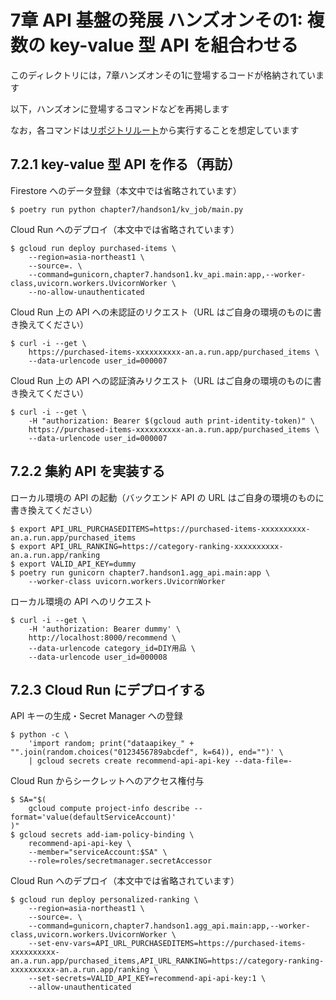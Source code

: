 # 7章 API 基盤の発展 ハンズオンその1: 複数の key-value 型 API を組合わせる

このディレクトリには，7章ハンズオンその1に登場するコードが格納されています

以下，ハンズオンに登場するコマンドなどを再掲します

なお，各コマンドは[リポジトリルート](../)から実行することを想定しています

## 7.2.1 key-value 型 API を作る（再訪）

Firestore へのデータ登録（本文中では省略されています）

```console
$ poetry run python chapter7/handson1/kv_job/main.py  
```

Cloud Run へのデプロイ（本文中では省略されています）

```console
$ gcloud run deploy purchased-items \
    --region=asia-northeast1 \
    --source=. \
    --command=gunicorn,chapter7.handson1.kv_api.main:app,--worker-class,uvicorn.workers.UvicornWorker \
    --no-allow-unauthenticated
```

Cloud Run 上の API への未認証のリクエスト（URL はご自身の環境のものに書き換えてください）

```console
$ curl -i --get \
    https://purchased-items-xxxxxxxxxx-an.a.run.app/purchased_items \
    --data-urlencode user_id=000007
```

Cloud Run 上の API への認証済みリクエスト（URL はご自身の環境のものに書き換えてください）

```console
$ curl -i --get \
    -H "authorization: Bearer $(gcloud auth print-identity-token)" \
    https://purchased-items-xxxxxxxxxx-an.a.run.app/purchased_items \
    --data-urlencode user_id=000007
```

## 7.2.2 集約 API を実装する

ローカル環境の API の起動（バックエンド API の URL はご自身の環境のものに書き換えてください）

```console
$ export API_URL_PURCHASEDITEMS=https://purchased-items-xxxxxxxxxx-an.a.run.app/purchased_items
$ export API_URL_RANKING=https://category-ranking-xxxxxxxxxx-an.a.run.app/ranking
$ export VALID_API_KEY=dummy
$ poetry run gunicorn chapter7.handson1.agg_api.main:app \
    --worker-class uvicorn.workers.UvicornWorker
```

ローカル環境の API へのリクエスト

```console
$ curl -i --get \
    -H 'authorization: Bearer dummy' \
    http://localhost:8000/recommend \
    --data-urlencode category_id=DIY用品 \
    --data-urlencode user_id=000008
```

## 7.2.3 Cloud Run にデプロイする

API キーの生成・Secret Manager への登録

```console
$ python -c \
    'import random; print("dataapikey_" + "".join(random.choices("0123456789abcdef", k=64)), end="")' \
    | gcloud secrets create recommend-api-api-key --data-file=-
```

Cloud Run からシークレットへのアクセス権付与

```console
$ SA="$(
    gcloud compute project-info describe --format='value(defaultServiceAccount)'                                                                                           
)"
$ gcloud secrets add-iam-policy-binding \
    recommend-api-api-key \
    --member="serviceAccount:$SA" \
    --role=roles/secretmanager.secretAccessor
```

Cloud Run へのデプロイ（本文中では省略されています）

```console
$ gcloud run deploy personalized-ranking \
    --region=asia-northeast1 \
    --source=. \
    --command=gunicorn,chapter7.handson1.agg_api.main:app,--worker-class,uvicorn.workers.UvicornWorker \
    --set-env-vars=API_URL_PURCHASEDITEMS=https://purchased-items-xxxxxxxxxx-an.a.run.app/purchased_items,API_URL_RANKING=https://category-ranking-xxxxxxxxxx-an.a.run.app/ranking \
    --set-secrets=VALID_API_KEY=recommend-api-api-key:1 \
    --allow-unauthenticated
```
